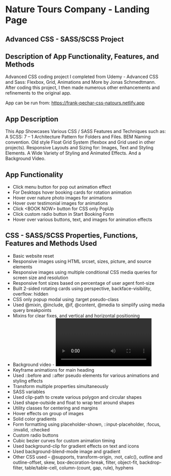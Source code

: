 # Nature Tours Company - Landing Page
## Advanced CSS - SASS/SCSS Project
## Description of App Functionality, Features, and Methods

Advanced CSS coding project I completed from Udemy - Advanced CSS and Sass: Flexbox, Grid, Animations and More by Jonas Schmedtmann. After coding this project, I then made numerous other enhancements and refinements to the original app. 

App can be run from: https://frank-pechar-css-natours.netlify.app

## App Description

This App Showcases Various CSS / SASS Features and Techniques such as: A SCSS: 7 – 1 Architecture Pattern for Folders and Files. BEM Naming convention. Old style Float Grid System (flexbox and Grid used in other projects). Responsive Layouts and Sizing for: Images, Text and Styling Elements. A Wide Variety of Styling and Animated Effects. And a Background Video.

## App Functionality

- Click menu button for pop out animation effect
- For Desktops hover booking cards for rotation animation
- Hover over nature photo images for animations
- Hover over testimonial images for animations
- Click &lt;BOOK NOW&gt; button for CSS only PopUp
- Click custom radio button in Start Booking Form
- Hover over various buttons, text, and images for animation effects

## CSS - SASS/SCSS Properties, Functions, Features and Methods Used

- Basic website reset
- Responsive images using HTML srcset, sizes, picture, and source elements
- Responsive images using multiple conditional CSS media queries for screen size and resolution
- Responsive font sizes based on percentage of user agent font-size
- Built 2-sided rotating cards using perspective, backface-visibility, overflow: hidden
- CSS only popup modal using :target pseudo-class
- Used @mixin, @include, @if, @content, @media to simplify using media query breakpoints
- Mixins for clear fixes, and vertical and horizontal positioning 
- Background video - <video> HTML element 
- Keyframe animations for main heading
- Used ::before and ::after pseudo elements for various animations and styling effects
- Transform multiple properties simultaneously
- SASS variables
- Used clip-path to create various polygon and circular shapes
- Used shape-outside and float to wrap text around shapes
- Utility classes for centering and margins 
- Hover effects on group of images
- Solid color gradients
- Form formatting using placeholder-shown, ::input-placeholder, :focus, :invalid, :checked
- Custom radio buttons
- Cubic bezier curves for custom animation timing
- Used background-clip for gradient effects on text and icons
- Used background-blend-mode image and gradient
- Other CSS used – @supports, transform-origin, :not, calc(), outline and outline-offset, skew, box-decoration-break, filter, object-fit, backdrop-filter, table/table-cell, column-(count, gap, rule), hyphens 
 
